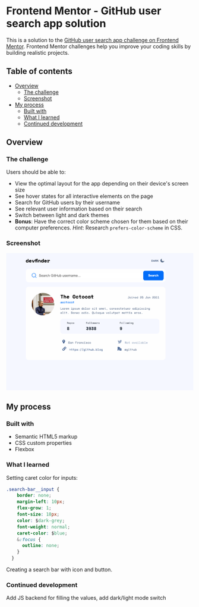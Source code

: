 # Frontend Mentor - GitHub user search app solution

This is a solution to the [GitHub user search app challenge on Frontend Mentor](https://www.frontendmentor.io/challenges/github-user-search-app-Q09YOgaH6). Frontend Mentor challenges help you improve your coding skills by building realistic projects. 

## Table of contents

- [Overview](#overview)
  - [The challenge](#the-challenge)
  - [Screenshot](#screenshot)
- [My process](#my-process)
  - [Built with](#built-with)
  - [What I learned](#what-i-learned)
  - [Continued development](#continued-development)

## Overview

### The challenge

Users should be able to:

- View the optimal layout for the app depending on their device's screen size
- See hover states for all interactive elements on the page
- Search for GitHub users by their username
- See relevant user information based on their search
- Switch between light and dark themes
- **Bonus**: Have the correct color scheme chosen for them based on their computer preferences. _Hint_: Research `prefers-color-scheme` in CSS.

### Screenshot

![](screenshots/desktop.png)

## My process

### Built with

- Semantic HTML5 markup
- CSS custom properties
- Flexbox

### What I learned

Setting caret color for inputs:

```css
.search-bar__input {
    border: none;
    margin-left: 10px;
    flex-grow: 1;
    font-size: 18px;
    color: $dark-grey;
    font-weight: normal;
    caret-color: $blue;
    &:focus {
      outline: none;
    }
  }
```

Creating a search bar with icon and button.

### Continued development

Add JS backend for filling the values, add dark/light mode switch

